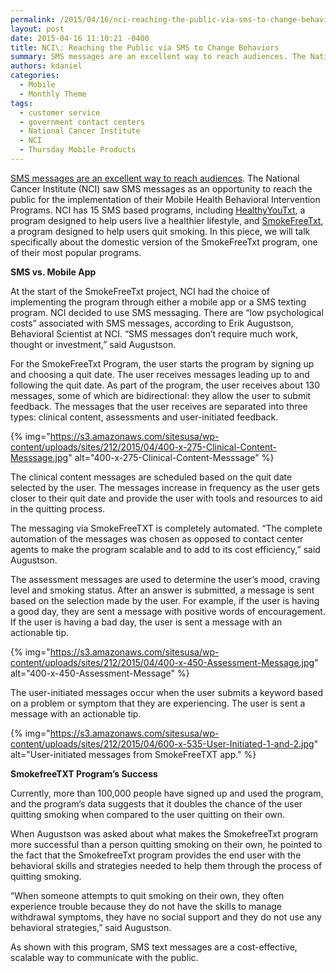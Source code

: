 ```yaml
---
permalink: /2015/04/16/nci-reaching-the-public-via-sms-to-change-behaviors/
layout: post
date: 2015-04-16 11:10:21 -0400
title: NCI\: Reaching the Public via SMS to Change Behaviors
summary: SMS messages are an excellent way to reach audiences. The National Cancer Institute (NCI) saw SMS messages as an opportunity to reach the public for the implementation of their Mobile Health Behavioral Intervention Programs. NCI has 15 SMS based programs, including HealthyYouTxt, a program designed to help users live a healthier lifestyle, and SmokeFreeTxt, a
authors: kdaniel
categories:
  - Mobile
  - Monthly Theme
tags:
  - customer service
  - government contact centers
  - National Cancer Institute
  - NCI
  - Thursday Mobile Products
---
```


[SMS messages are an excellent way to reach audiences](https://www.WHATEVER/2015/02/03/trends-on-tuesday-using-sms-for-customer-support/). The National Cancer Institute (NCI) saw SMS messages as an opportunity to reach the public for the implementation of their Mobile Health Behavioral Intervention Programs. NCI has 15 SMS based programs, including [HealthyYouTxt](http://smokefree.gov/healthyyou), a program designed to help users live a healthier lifestyle, and [SmokeFreeTxt](http://smokefree.gov/smokefreetxt), a program designed to help users quit smoking. In this piece, we will talk specifically about the domestic version of the SmokeFreeTxt program, one of their most popular programs.

**SMS vs. Mobile App**

At the start of the SmokeFreeTxt project, NCI had the choice of implementing the program through either a mobile app or a SMS texting program. NCI decided to use SMS messaging. There are “low psychological costs” associated with SMS messages, according to Erik Augustson, Behavioral Scientist at NCI. “SMS messages don’t require much work, thought or investment,” said Augustson.

For the SmokeFreeTxt Program, the user starts the program by signing up and choosing a quit date. The user receives messages leading up to and following the quit date. As part of the program, the user receives about 130 messages, some of which are bidirectional: they allow the user to submit feedback. The messages that the user receives are separated into three types: clinical content, assessments and user-initiated feedback.

{% img="https://s3.amazonaws.com/sitesusa/wp-content/uploads/sites/212/2015/04/400-x-275-Clinical-Content-Messsage.jpg" alt="400-x-275-Clinical-Content-Messsage" %}

The clinical content messages are scheduled based on the quit date selected by the user. The messages increase in frequency as the user gets closer to their quit date and provide the user with tools and resources to aid in the quitting process.

The messaging via SmokeFreeTXT is completely automated. “The complete automation of the messages was chosen as opposed to contact center agents to make the program scalable and to add to its cost efficiency,” said Augustson.

The assessment messages are used to determine the user&#8217;s mood, craving level and smoking status.  After an answer is submitted, a message is sent based on the selection made by the user. For example, if the user is having a good day, they are sent a message with positive words of encouragement. If the user is having a bad day, the user is sent a message with an actionable tip.

{% img="https://s3.amazonaws.com/sitesusa/wp-content/uploads/sites/212/2015/04/400-x-450-Assessment-Message.jpg" alt="400-x-450-Assessment-Message" %}

The user-initiated messages occur when the user submits a keyword based on a problem or symptom that they are experiencing. The user is sent a message with an actionable tip.

{% img="https://s3.amazonaws.com/sitesusa/wp-content/uploads/sites/212/2015/04/600-x-535-User-Initiated-1-and-2.jpg" alt="User-initiated messages from SmokeFreeTXT app." %}

**SmokefreeTXT Program’s Success**

Currently, more than 100,000 people have signed up and used the program, and the program’s data suggests that it doubles the chance of the user quitting smoking when compared to the user quitting on their own.

When Augustson was asked about what makes the SmokefreeTxt program more successful than a person quitting smoking on their own, he pointed to the fact that the SmokefreeTxt program provides the end user with the behavioral skills and strategies needed to help them through the process of quitting smoking.

“When someone attempts to quit smoking on their own, they often experience trouble because they do not have the skills to manage withdrawal symptoms, they have no social support and they do not use any behavioral strategies,” said Augustson.

As shown with this program, SMS text messages are a cost-effective, scalable way to communicate with the public.